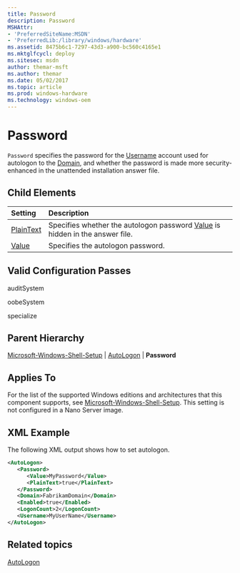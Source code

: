 ```yaml
---
title: Password
description: Password
MSHAttr:
- 'PreferredSiteName:MSDN'
- 'PreferredLib:/library/windows/hardware'
ms.assetid: 8475b6c1-7297-43d3-a900-bc560c4165e1
ms.mktglfcycl: deploy
ms.sitesec: msdn
author: themar-msft
ms.author: themar
ms.date: 05/02/2017
ms.topic: article
ms.prod: windows-hardware
ms.technology: windows-oem
---
```

# Password

`Password` specifies the password for the [Username](microsoft-windows-shell-setup-autologon-username.md) account used for autologon to the [Domain](microsoft-windows-shell-setup-autologon-domain.md), and whether the password is made more security-enhanced in the unattended installation answer file.

## Child Elements

| Setting                 | Description                                                                           |
|:------------------------|:--------------------------------------------------------------------------------------|
| [PlainText](microsoft-windows-shell-setup-autologon-password-plaintext.md) | Specifies whether the autologon password [Value](microsoft-windows-shell-setup-autologon-password-value.md) is hidden in the answer file. |
| [Value](microsoft-windows-shell-setup-autologon-password-value.md) | Specifies the autologon password. |

## Valid Configuration Passes

auditSystem

oobeSystem

specialize

## Parent Hierarchy

[Microsoft-Windows-Shell-Setup](microsoft-windows-shell-setup.md) | [AutoLogon](microsoft-windows-shell-setup-autologon.md) | **Password**

## Applies To

For the list of the supported Windows editions and architectures that this component supports, see [Microsoft-Windows-Shell-Setup](microsoft-windows-shell-setup.md). This setting is not configured in a Nano Server image.

## XML Example

The following XML output shows how to set autologon.

```XML
<AutoLogon>
   <Password>
      <Value>MyPassword</Value>
      <PlainText>true</PlainText>
   </Password>
   <Domain>FabrikamDomain</Domain>
   <Enabled>true</Enabled>
   <LogonCount>2</LogonCount>
   <Username>MyUserName</Username>
</AutoLogon>
```

## Related topics

[AutoLogon](microsoft-windows-shell-setup-autologon.md)
